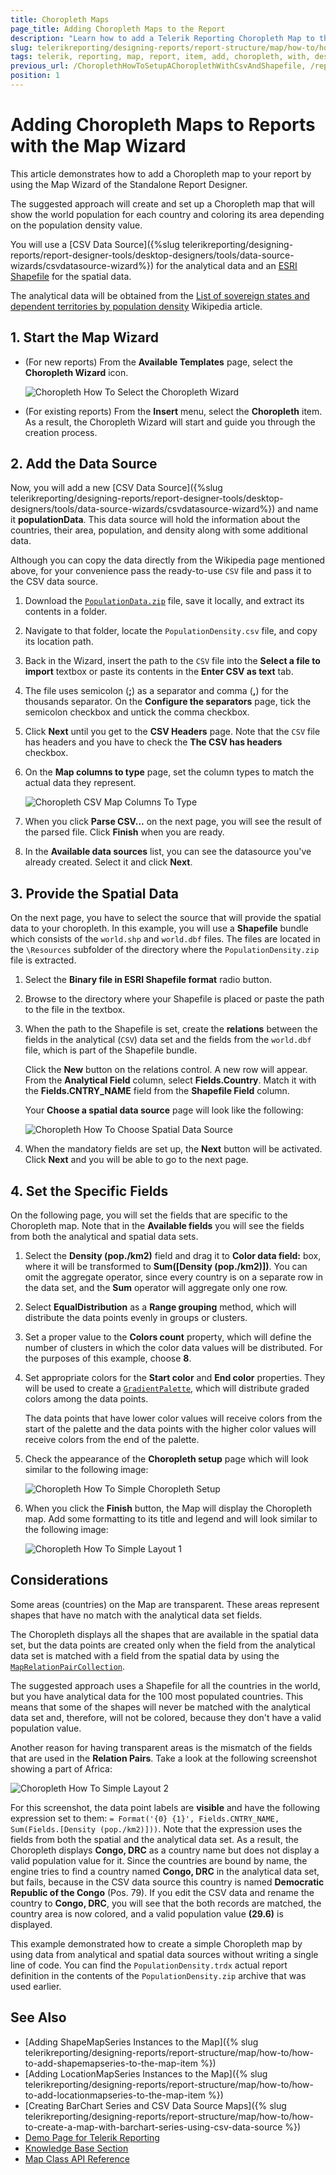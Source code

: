 ```yaml
---
title: Choropleth Maps 
page_title: Adding Choropleth Maps to the Report 
description: "Learn how to add a Telerik Reporting Choropleth Map to the report when using the Map Wizard and the Telerik Report Designers."
slug: telerikreporting/designing-reports/report-structure/map/how-to/how-to-setup-a-choropleth-using-the-map-wizard
tags: telerik, reporting, map, report, item, add, choropleth, with, designers, wizard 
previous_url: /ChoroplethHowToSetupAChoroplethWithCsvAndShapefile, /report-items/map/how-to/how-to-setup-a-choropleth-using-the-map-wizard, /knowledge-base/map-add-choropleth-with-map-wizard-to-reports
position: 1
---
```


# Adding Choropleth Maps to Reports with the Map Wizard

This article demonstrates how to add a Choropleth map to your report by using the Map Wizard of the Standalone Report Designer.

The suggested approach will create and set up a Choropleth map that will show the world population for each country and coloring its area depending on the population density value.

You will use a [CSV Data Source]({%slug telerikreporting/designing-reports/report-designer-tools/desktop-designers/tools/data-source-wizards/csvdatasource-wizard%}) for the analytical data and an [ESRI Shapefile](http://en.wikipedia.org/wiki/Shapefile) for the spatial data. 

The analytical data will be obtained from the [List of sovereign states and dependent territories by population density](http://en.wikipedia.org/wiki/List_of_sovereign_states_and_dependent_territories_by_population_density) Wikipedia article. 

## 1. Start the Map Wizard 

+ (For new reports) From the __Available Templates__ page, select the __Choropleth Wizard__ icon. 

	![Choropleth How To Select the Choropleth Wizard](images/Choropleth_HowToSimple_SelectChoroplethWizard.png)

+ (For existing reports) From the __Insert__ menu, select the __Choropleth__ item. As a result, the Choropleth Wizard will start and guide you through the creation process. 

## 2. Add the Data Source 

Now, you will add a new [CSV Data Source]({%slug telerikreporting/designing-reports/report-designer-tools/desktop-designers/tools/data-source-wizards/csvdatasource-wizard%}) and name it __populationData__. This data source will hold the information about the countries, their area, population, and density along with some additional data. 

Although you can copy the data directly from the Wikipedia page mentioned above, for your convenience pass the ready-to-use `CSV` file and pass it to the CSV data source. 

1. Download the [`PopulationData.zip`](https://github.com/telerik/reporting-docs/raw/master/knowledge-base/resources/PopulationDensity.zip) file, save it locally, and extract its contents in a folder. 
1. Navigate to that folder, locate the `PopulationDensity.csv` file, and copy its location path. 
1. Back in the Wizard, insert the path to the `CSV` file into the **Select a file to import** textbox or paste its contents in the __Enter CSV as text__ tab. 
1. The file uses semicolon (__;__) as a separator and comma (__,__) for the thousands separator. On the __Configure the separators__ page, tick the semicolon checkbox and untick the comma checkbox. 
1. Click __Next__ until you get to the __CSV Headers__ page. Note that the `CSV` file has headers and you have to check the **The CSV has headers** checkbox. 
1. On the __Map columns to type__ page, set the column types to match the actual data they represent. 

	![Choropleth CSV Map Columns To Type](images/Choropleth_HowToSimple_CSV_MapColumnsToType.png)

1. When you click __Parse CSV...__ on the next page, you will see the result of the parsed file. Click __Finish__ when you are ready. 
1. In the **Available data sources** list, you can see the datasource you've already created. Select it and click __Next__. 

## 3. Provide the Spatial Data 

On the next page, you have to select the source that will provide the spatial data to your choropleth. In this example, you will use a **Shapefile** bundle which consists of the `world.shp` and `world.dbf` files. The files are located in the `\Resources` subfolder of the directory where the `PopulationDensity.zip` file is extracted. 

1. Select the __Binary file in ESRI Shapefile format__ radio button. 
1. Browse to the directory where your Shapefile is placed or paste the path to the file in the textbox. 
1. When the path to the Shapefile is set, create the __relations__ between the fields in the analytical (`CSV`) data set and the fields from the `world.dbf` file, which is part of the Shapefile bundle. 

	Click the __New__ button on the relations control. A new row will appear. From the __Analytical Field__ column, select **Fields.Country**. Match it with the **Fields.CNTRY_NAME** field from the __Shapefile Field__ column. 

	Your __Choose a spatial data source__ page will look like the following: 

	![Choropleth How To Choose Spatial Data Source](images/Choropleth_HowToSimple_ChooseSpatialDataSource.png)

1. When the mandatory fields are set up, the __Next__ button will be activated. Click **Next** and you will be able to go to the next page. 

## 4. Set the Specific Fields 

On the following page, you will set the fields that are specific to the Choropleth map. Note that in the **Available fields** you will see the fields from both the analytical and spatial data sets.

1. Select the __Density (pop./km2)__ field and drag it to **Color data field:** box, where it will be transformed to __Sum([Density (pop./km2)])__. You can omit the aggregate operator, since every country is on a separate row in the data set, and the __Sum__ operator will aggregate only one row. 
1. Select __EqualDistribution__ as a **Range grouping** method, which will distribute the data points evenly in groups or clusters. 
1. Set a proper value to the **Colors count** property, which will define the number of clusters in which the color data values will be distributed. For the purposes of this example, choose __8__.
1. Set appropriate colors for the **Start color** and **End color** properties. They will be used to create a [`GradientPalette`](/reporting/api/Telerik.Reporting.Drawing.GradientPalette), which will distribute graded colors among the data points.

	The data points that have lower color values will receive colors from the start of the palette and the data points with the higher color values will receive colors from the end of the palette. 

1. Check the appearance of the __Choropleth setup__ page which will look similar to the following image:

	![Choropleth How To Simple Choropleth Setup](images/Choropleth_HowToSimple_ChoroplethSetup.png)

1. When you click the __Finish__ button, the Map will display the Choropleth map. Add some formatting to its title and legend and will look similar to the following image:

	![Choropleth How To Simple Layout 1](images/Choropleth_HowToSimple_Layout1.png)

## Considerations 

Some areas (countries) on the Map are transparent. These areas represent shapes that have no match with the analytical data set fields.

The Choropleth displays all the shapes that are available in the spatial data set, but the data points are created only when the field from the analytical data set is matched with a field from the spatial data by using the [`MapRelationPairCollection`](/reporting/api/Telerik.Reporting.MapRelationPairCollection).

The suggested approach uses a Shapefile for all the countries in the world, but you have analytical data for the 100 most populated countries. This means that some of the shapes will never be matched with the analytical data set and, therefore, will not be colored, because they don't have a valid population value.

Another reason for having transparent areas is the mismatch of the fields that are used in the __Relation Pairs__. Take a look at the following screenshot showing a part of Africa:

![Choropleth How To Simple Layout 2](images/Choropleth_HowToSimple_Layout2.png) 

For this screenshot, the data point labels are __visible__ and have the following expression set to them: `= Format('{0} {1}', Fields.CNTRY_NAME, Sum(Fields.[Density (pop./km2)]))`. Note that the expression uses the fields from both the spatial and the analytical data set. As a result, the Choropleth displays __Congo, DRC__ as a country name but does not display a valid population value for it. Since the countries are bound by name, the engine tries to find a country named __Congo, DRC__ in the analytical data set, but fails, because in the CSV data source this country is named __Democratic Republic of the Congo__ (Pos. 79). If you edit the CSV data and rename the country to __Congo, DRC__, you will see that the both records are matched, the country area is now colored, and a valid population value __(29.6)__ is displayed.

This example demonstrated how to create a simple Choropleth map by using data from analytical and spatial data sources without writing a single line of code. You can find the `PopulationDensity.trdx` actual report definition in the contents of the `PopulationDensity.zip` archive that was used earlier.

## See Also 

* [Adding ShapeMapSeries Instances to the Map]({% slug telerikreporting/designing-reports/report-structure/map/how-to/how-to-add-shapemapseries-to-the-map-item %})
* [Adding LocationMapSeries Instances to the Map]({% slug telerikreporting/designing-reports/report-structure/map/how-to/how-to-add-locationmapseries-to-the-map-item %})
* [Creating BarChart Series and CSV Data Source Maps]({% slug telerikreporting/designing-reports/report-structure/map/how-to/how-to-create-a-map-with-barchart-series-using-csv-data-source %})
* [Demo Page for Telerik Reporting](https://demos.telerik.com/reporting) 
* [Knowledge Base Section](/knowledge-base)
* [Map Class API Reference](/api/telerik.reporting.map)